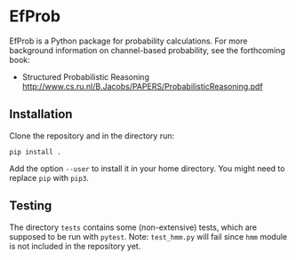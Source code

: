 # EfProb

EfProb is a Python package for probability calculations. For more
background information on channel-based probability, see the
forthcoming book:

- Structured Probabilistic Reasoning http://www.cs.ru.nl/B.Jacobs/PAPERS/ProbabilisticReasoning.pdf

## Installation

Clone the repository and in the directory run:

```
pip install .
```

Add the option `--user` to install it in your home directory. You
might need to replace `pip` with `pip3`.

## Testing

The directory `tests` contains some (non-extensive) tests, which are supposed to be run with `pytest`.
Note: `test_hmm.py` will fail since `hmm` module is not included in the repository yet.
